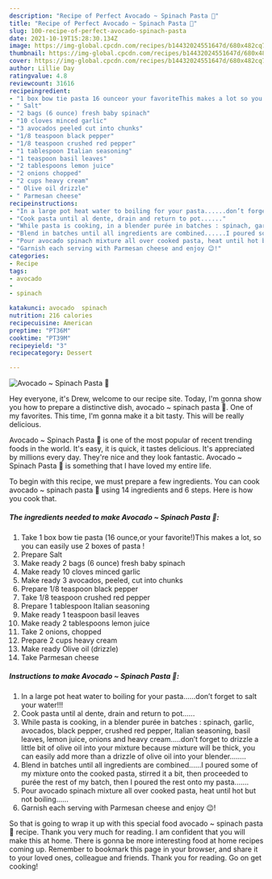 ```yaml
---
description: "Recipe of Perfect Avocado ~ Spinach Pasta 🍝"
title: "Recipe of Perfect Avocado ~ Spinach Pasta 🍝"
slug: 100-recipe-of-perfect-avocado-spinach-pasta
date: 2021-10-19T15:28:30.134Z
image: https://img-global.cpcdn.com/recipes/b14432024551647d/680x482cq70/avocado-spinach-pasta-recipe-main-photo.jpg
thumbnail: https://img-global.cpcdn.com/recipes/b14432024551647d/680x482cq70/avocado-spinach-pasta-recipe-main-photo.jpg
cover: https://img-global.cpcdn.com/recipes/b14432024551647d/680x482cq70/avocado-spinach-pasta-recipe-main-photo.jpg
author: Lillie Day
ratingvalue: 4.8
reviewcount: 31616
recipeingredient:
- "1 box bow tie pasta 16 ounceor your favoriteThis makes a lot so you can easily use 2 boxes of pasta "
- " Salt"
- "2 bags (6 ounce) fresh baby spinach"
- "10 cloves minced garlic"
- "3 avocados peeled cut into chunks"
- "1/8 teaspoon black pepper"
- "1/8 teaspoon crushed red pepper"
- "1 tablespoon Italian seasoning"
- "1 teaspoon basil leaves"
- "2 tablespoons lemon juice"
- "2 onions chopped"
- "2 cups heavy cream"
- " Olive oil drizzle"
- " Parmesan cheese"
recipeinstructions:
- "In a large pot heat water to boiling for your pasta......don’t forget to salt your water!!!"
- "Cook pasta until al dente, drain and return to pot......"
- "While pasta is cooking, in a blender purée in batches : spinach, garlic, avocados, black pepper, crushed red pepper, Italian seasoning, basil leaves, lemon juice, onions and heavy cream.....don’t forget to drizzle a little bit of olive oil into your mixture because mixture will be thick, you can easily add more than a drizzle of olive oil into your blender........"
- "Blend in batches until all ingredients are combined......I poured some of my mixture onto the cooked pasta, stirred it a bit, then proceeded to purée the rest of my batch, then I poured the rest onto my pasta......."
- "Pour avocado spinach mixture all over cooked pasta, heat until hot but not boiling......"
- "Garnish each serving with Parmesan cheese and enjoy 😉!"
categories:
- Recipe
tags:
- avocado
- 
- spinach

katakunci: avocado  spinach 
nutrition: 216 calories
recipecuisine: American
preptime: "PT36M"
cooktime: "PT39M"
recipeyield: "3"
recipecategory: Dessert

---
```



![Avocado ~ Spinach Pasta 🍝](https://img-global.cpcdn.com/recipes/b14432024551647d/680x482cq70/avocado-spinach-pasta-recipe-main-photo.jpg)

Hey everyone, it's Drew, welcome to our recipe site. Today, I'm gonna show you how to prepare a distinctive dish, avocado ~ spinach pasta 🍝. One of my favorites. This time, I'm gonna make it a bit tasty. This will be really delicious.

Avocado ~ Spinach Pasta 🍝 is one of the most popular of recent trending foods in the world. It's easy, it is quick, it tastes delicious. It's appreciated by millions every day. They're nice and they look fantastic. Avocado ~ Spinach Pasta 🍝 is something that I have loved my entire life.




To begin with this recipe, we must prepare a few ingredients. You can cook avocado ~ spinach pasta 🍝 using 14 ingredients and 6 steps. Here is how you cook that.

<!--inarticleads1-->

##### The ingredients needed to make Avocado ~ Spinach Pasta 🍝:

1. Take 1 box bow tie pasta (16 ounce,or your favorite!)This makes a lot, so you can easily use 2 boxes of pasta !
1. Prepare  Salt
1. Make ready 2 bags (6 ounce) fresh baby spinach
1. Make ready 10 cloves minced garlic
1. Make ready 3 avocados, peeled, cut into chunks
1. Prepare 1/8 teaspoon black pepper
1. Take 1/8 teaspoon crushed red pepper
1. Prepare 1 tablespoon Italian seasoning
1. Make ready 1 teaspoon basil leaves
1. Make ready 2 tablespoons lemon juice
1. Take 2 onions, chopped
1. Prepare 2 cups heavy cream
1. Make ready  Olive oil (drizzle)
1. Take  Parmesan cheese




<!--inarticleads2-->

##### Instructions to make Avocado ~ Spinach Pasta 🍝:

1. In a large pot heat water to boiling for your pasta......don’t forget to salt your water!!!
1. Cook pasta until al dente, drain and return to pot......
1. While pasta is cooking, in a blender purée in batches : spinach, garlic, avocados, black pepper, crushed red pepper, Italian seasoning, basil leaves, lemon juice, onions and heavy cream.....don’t forget to drizzle a little bit of olive oil into your mixture because mixture will be thick, you can easily add more than a drizzle of olive oil into your blender........
1. Blend in batches until all ingredients are combined......I poured some of my mixture onto the cooked pasta, stirred it a bit, then proceeded to purée the rest of my batch, then I poured the rest onto my pasta.......
1. Pour avocado spinach mixture all over cooked pasta, heat until hot but not boiling......
1. Garnish each serving with Parmesan cheese and enjoy 😉!




So that is going to wrap it up with this special food avocado ~ spinach pasta 🍝 recipe. Thank you very much for reading. I am confident that you will make this at home. There is gonna be more interesting food at home recipes coming up. Remember to bookmark this page in your browser, and share it to your loved ones, colleague and friends. Thank you for reading. Go on get cooking!
